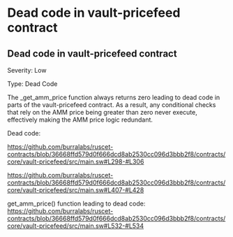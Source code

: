 # Dead code in vault-pricefeed contract 

## Dead code in vault-pricefeed contract

Severity: Low 

Type: Dead Code

The _get_amm_price function always returns zero leading to dead code in parts of the vault-pricefeed contract. As a result, any conditional checks that rely on the AMM price being greater than zero never execute, effectively making the AMM price logic redundant.

Dead code:

https://github.com/burralabs/ruscet-contracts/blob/36668ffd579d0f666dcd8ab2530cc096d3bbb2f8/contracts/core/vault-pricefeed/src/main.sw#L298-#L306

https://github.com/burralabs/ruscet-contracts/blob/36668ffd579d0f666dcd8ab2530cc096d3bbb2f8/contracts/core/vault-pricefeed/src/main.sw#L407-#L428

get_amm_price() function leading to dead code: https://github.com/burralabs/ruscet-contracts/blob/36668ffd579d0f666dcd8ab2530cc096d3bbb2f8/contracts/core/vault-pricefeed/src/main.sw#L532-#L534
